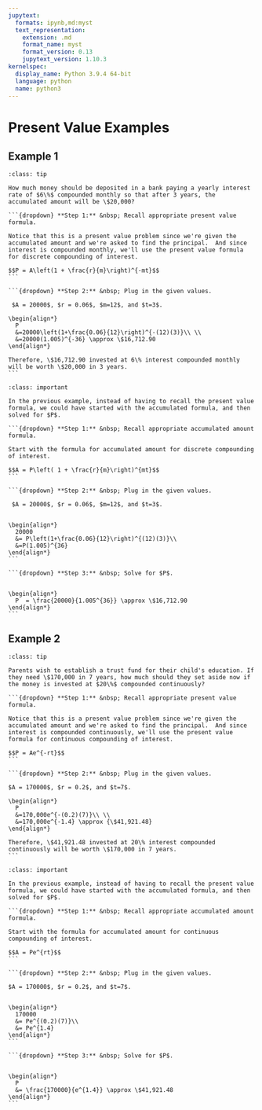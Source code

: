 ```yaml
---
jupytext:
  formats: ipynb,md:myst
  text_representation:
    extension: .md
    format_name: myst
    format_version: 0.13
    jupytext_version: 1.10.3
kernelspec:
  display_name: Python 3.9.4 64-bit
  language: python
  name: python3
---
```

# Present Value Examples

## Example 1
````{admonition} Present value
:class: tip

How much money should be deposited in a bank paying a yearly interest rate of $6\%$ compounded monthly so that after 3 years, the accumulated amount will be \$20,000?

```{dropdown} **Step 1:** &nbsp; Recall appropriate present value formula.

Notice that this is a present value problem since we're given the accumulated amount and we're asked to find the principal.  And since interest is compounded monthly, we'll use the present value formula for discrete compounding of interest.

$$P = A\left(1 + \frac{r}{m}\right)^{-mt}$$
```

```{dropdown} **Step 2:** &nbsp; Plug in the given values.

 $A = 20000$, $r = 0.06$, $m=12$, and $t=3$.

\begin{align*}
  P
  &=20000\left(1+\frac{0.06}{12}\right)^{-(12)(3)}\\ \\
  &=20000(1.005)^{-36} \approx \$16,712.90
\end{align*}

Therefore, \$16,712.90 invested at 6\% interest compounded monthly will be worth \$20,000 in 3 years.
```
````


````{admonition} Observation 
:class: important

In the previous example, instead of having to recall the present value formula, we could have started with the accumulated formula, and then solved for $P$.

```{dropdown} **Step 1:** &nbsp; Recall appropriate accumulated amount formula.

Start with the formula for accumulated amount for discrete compounding of interest.

$$A = P\left( 1 + \frac{r}{m}\right)^{mt}$$
```

```{dropdown} **Step 2:** &nbsp; Plug in the given values.

 $A = 20000$, $r = 0.06$, $m=12$, and $t=3$.


\begin{align*}
  20000 
  &= P\left(1+\frac{0.06}{12}\right)^{(12)(3)}\\
  &=P(1.005)^{36}
\end{align*}
```

```{dropdown} **Step 3:** &nbsp; Solve for $P$.


\begin{align*}
  P  = \frac{20000}{1.005^{36}} \approx \$16,712.90
\end{align*}
```
````


## Example 2

````{admonition} Present value
:class: tip

Parents wish to establish a trust fund for their child's education. If they need \$170,000 in 7 years, how much should they set aside now if the money is invested at $20\%$ compounded continuously?

```{dropdown} **Step 1:** &nbsp; Recall appropriate present value formula.

Notice that this is a present value problem since we're given the accumulated amount and we're asked to find the principal.  And since interest is compounded continuously, we'll use the present value formula for continuous compounding of interest.

$$P = Ae^{-rt}$$
```

```{dropdown} **Step 2:** &nbsp; Plug in the given values.

$A = 170000$, $r = 0.2$, and $t=7$.

\begin{align*}
  P 
  &=170,000e^{-(0.2)(7)}\\ \\
  &=170,000e^{-1.4} \approx {\$41,921.48}
\end{align*}

Therefore, \$41,921.48 invested at 20\% interest compounded continuously will be worth \$170,000 in 7 years.
```
````


````{admonition} Obervation
:class: important

In the previous example, instead of having to recall the present value formula, we could have started with the accumulated formula, and then solved for $P$.

```{dropdown} **Step 1:** &nbsp; Recall appropriate accumulated amount formula.

Start with the formula for accumulated amount for continuous compounding of interest.

$$A = Pe^{rt}$$
```

```{dropdown} **Step 2:** &nbsp; Plug in the given values.

$A = 170000$, $r = 0.2$, and $t=7$.


\begin{align*}
  170000 
  &= Pe^{(0.2)(7)}\\
  &= Pe^{1.4}
\end{align*}
```

```{dropdown} **Step 3:** &nbsp; Solve for $P$.


\begin{align*}
  P 
  &= \frac{170000}{e^{1.4}} \approx \$41,921.48
\end{align*}
```
````